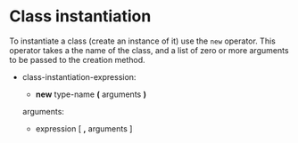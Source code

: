 

Class instantiation
===================

To instantiate a class (create an instance of it) use the `new`
operator. This operator takes a the name of the class, and a list of zero or more arguments to be passed to the creation method.

-   class-instantiation-expression:

    -   **new** type-name **(** arguments **)**

    arguments:

    -   expression [ **,** arguments ]

